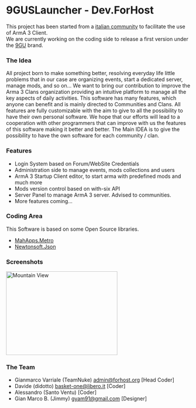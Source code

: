 # 9GUSLauncher - Dev.ForHost

This project has been started from a [italian community](https://9thgenericunit.com) to facilitate the use of ArmA 3 Client.<br>
We are currently working on the coding side to release a first version under the [9GU](https://9thgenericunit.com) brand.
<br>
### The Idea
All project born to make something better, resolving everyday life little problems that in our case are organizing events, start a dedicated server, manage mods, and so on… We want to bring our contribution to improve the Arma 3 Clans organization providing an intuitive platform to manage all the key aspects of daily activities.
This software has many features, which anyone can benefit and is mainly directed to Communities and Clans. All features are fully customizable with the aim to give to all the possibility to have their own personal software.
We hope that our efforts will lead to a cooperation with other programmers that can improve with us the features of this software making it better and better.
The Main IDEA is to give the possibility to have the own software for each community / clan.<br>
### Features
- Login System based on Forum/WebSite Credentials<br>
- Administration side to manage events, mods collections and users<br>
- ArmA 3 Startup Client editor, to start arma with predefined mods and much more<br>
- Mods version control based on with-six API
- Server Panel to manage ArmA 3 server. Advised to communities.
- More features coming...<br>

### Coding Area<br>
This Software is based on some Open Source libraries.<br>
- [MahApps.Metro](https://github.com/MahApps/MahApps.Metro)<br>
- [Newtonsoft.Json](https://github.com/JamesNK/Newtonsoft.Json)<br>

### Screenshots
<img src="https://i.imgur.com/CVYhIb0.jpg" alt="Mountain View" style="width:304px;height:228px">

### The Team
- Gianmarco Varriale (TeamNuke) <admin@forhost.org> [Head Coder]
- Davide (didotto) <basket-one@libero.it> [Coder]
- Alessandro (Santo Ventu) [Coder]
- Gian Marco B. (Jimmy) <gyam91@gmail.com> [Designer]
